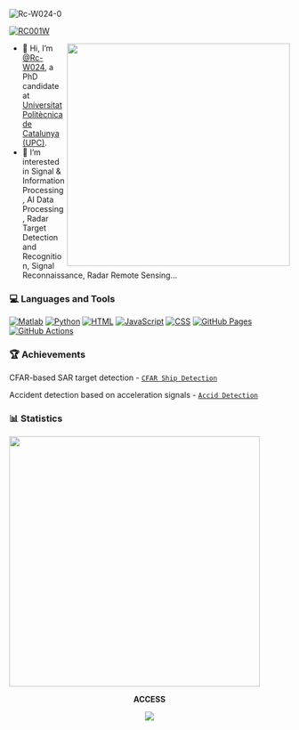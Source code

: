![Rc-W024-0](https://user-images.githubusercontent.com/97808991/208265022-686f67df-ca1a-40f9-a9aa-c62cd6b29970.png)

<p align="left"> <a href="https://twitter.com/intent/follow?screen_name=RC001W" target="blank"><img src="https://img.shields.io/twitter/follow/RC001W?logo=twitter&style=for-the-badge" alt="RC001W"/></a>
</p>

<img align="right" src="https://github-readme-stats.vercel.app/api/top-langs/?username=Rc-W024&layout=compact&theme=tokyonight" width=400 />

- 👋 Hi, I’m [@Rc-W024](https://github.com/Rc-W024), a PhD candidate at [Universitat Politècnica de Catalunya (UPC)](https://www.upc.edu/).
- 👀 I’m interested in Signal & Information Processing, AI Data Processing, Radar Target Detection and Recognition, Signal Reconnaissance, Radar Remote Sensing...

### 💻 Languages and Tools
<p>
<a href="https://github.com/search?q=user%3ARc-W024+is%3Arepo+language%3Amatlab"><img alt="Matlab" src="https://img.shields.io/static/v1?style=&message=Matlab&color=222222&logo=Star+Trek&logoColor=FFE200&label="></a>
<a href="https://github.com/search?q=user%3ARc-W024+is%3Arepo+language%3Apython"><img alt="Python" src="https://img.shields.io/badge/Python%20-%233776AB.svg?logo=python&logoColor=white"></a>
<a href="https://github.com/search?q=user%3ARc-W024+is%3Arepo+language%3Ahtml"><img alt="HTML" src="https://img.shields.io/badge/HTML%20-%23E34F26.svg?logo=html5&logoColor=white"></a>
<a href="https://github.com/search?q=user%3ARc-W024+is%3Arepo+language%3Ajavascript"><img alt="JavaScript" src="https://img.shields.io/badge/JavaScript%20-%23F7DF1E.svg?logo=javascript&logoColor=black"></a>
<a href="https://github.com/search?q=user%3ARc-W024+is%3Arepo+language%3Ajavascript"><img alt="CSS" src="https://img.shields.io/badge/CSS%20-%231572B6.svg?logo=css3&logoColor=white"></a>
<a href="#"><img alt="GitHub Pages" src="https://img.shields.io/badge/GitHub%20Pages-%23327FC7.svg?logo=github&logoColor=white"></a>
<a href="#"><img alt="GitHub Actions" src="https://img.shields.io/badge/GitHub%20Actions%20-%232671E5.svg?logo=github%20actions&logoColor=white"></a>   
</p>

### 🏆 Achievements
CFAR-based SAR target detection - [`CFAR Ship Detection`](https://github.com/Rc-W024/SAR_Ship_detection_CFAR)

Accident detection based on acceleration signals  - [`Accid Detection`](https://github.com/Rc-W024/Accident_Detection_Accel)

### 📊 Statistics

<img src="https://github-readme-stats.vercel.app/api?username=Rc-W024&count_private=true&theme=dark&show_icons=true" width=450 />

<br />

<p align="center"><b>ACCESS</b></p>

<div align=center><img src="https://profile-counter.glitch.me/all-smile/count.svg"/></div>


